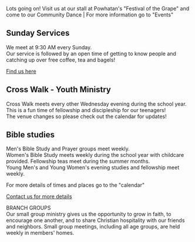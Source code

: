 Lots going on! Visit us at our stall at Powhatan's "Festival of the Grape" and
come to our Community Dance | For more information go to "Events"

## Sunday Services

We meet at 9:30 AM every Sunday.  
​Our service is followed by an open time of getting to know people and  
catching up over free coffee, tea and bagels!

[ Find us here ](find-us)

## Cross Walk - Youth Ministry

 Cross Walk meets every other Wednesday evening during the school year.  
​This is a fun time of fellowship and discipleship for our teenagers!  
The venue changes so please check out the calendar for updates!

## Bible studies

Men's Bible Study and Prayer groups meet weekly.  
Women's Bible Study meets weekly during the school year with childcare
provided.  Fellowship teas meet during the summer months.  
Young Men's and Young Women's evening studies and fellowship meet weekly.

For more details of times and places go to the "calendar"

[ Contact us for more details ](contact-us)

BRANCH GROUPS  
Our small group ministry gives us the opportunity to grow in faith, to
encourage one another, and to share Christian hospitality with our friends and
neighbors.  Small group meetings, including all age groups, are held weekly in
members' homes.  
